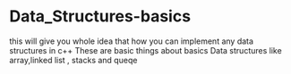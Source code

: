 # Data_Structures-basics
this will give you whole idea that how you can implement any data structures in c++
These are basic things about basics Data structures like array,linked list , stacks and queqe
